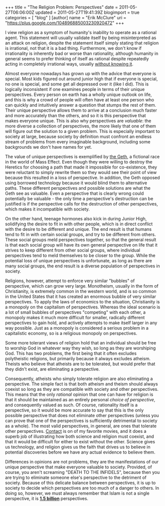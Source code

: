 +++
title = "The Religion Problem: Perspectives"
date = 2011-05-27T06:06:00Z
updated = 2011-05-27T19:41:39Z
blogimport = true 
categories = [ "blog" ]
[author]
	name = "Erik McClure"
	uri = "https://plus.google.com/104896885003230920472"
+++

I view religion as a symptom of humanity's inability to operate as a rational agent. This statement will usually validate itself by being misinterpreted as an attack on religion, despite the statement itself simply stating that religion is irrational, not that it is a bad thing. Furthermore, we don't know if irrationality is inherently bad or worse than rationality, although humanity in general seems to prefer thinking of itself as rational despite repeatedly acting in completely irrational ways, usually [without knowing it](http://www.cracked.com/article_18847_6-things-you-wont-believe-can-brainwash-you-election-day.html).

Almost everyone nowadays has grown up with the advice that everyone is special. Most kids figured out around junior high that if everyone is special, no one is special, and some get all depressed over it (like I did). This is logically inconsistent if one examines people in terms of their unique perspectives. Every person on earth has a wholly unique outlook on life, and this is why a crowd of people will often have at least one person who can quickly and intuitively answer a question that stumps the rest of them. Their unique perspective allows them to arrive at a conclusion much faster and more accurately than the others, and so it is this perspective that makes everyone unique. This is also why perspectives are *valuable*: the more diverse a collection of perspectives, the more likely that one of them will figure out the solution to a given problem. This is especially important to society at large, because society by definition must confront an endless stream of problems from every imaginable background, including some backgrounds we don't have names for yet. 

The value of unique perspectives is exemplified by [the Geth](http://www.youtube.com/watch?v=fcL7H2jSk9Q&feature=related), a fictional race in the world of Mass Effect. Even though they were willing to destroy the Heretics for choosing a path that made it impossible for co-existence, they were reluctant to simply rewrite them so they would see their point of view because this resulted in a loss of perspective. In addition, the Geth opposed using borrowed technology because it would blind them to alternative paths. These different perspectives and possible solutions are what the Geth see as valuable. Even a perspective that is clearly wrong could potentially be valuable - the only time a perspective's destruction can be justified is if the perspective calls for the destruction of other perspectives, which makes it incompatible with society.

On the other hand, teenage hormones also kick in during Junior High, solidifying the desire to fit in with other people, which is in direct conflict with the desire to be different and unique. The end result is that humans tend to fit in with certain social groups, and try to be different from others. These social groups meld perspectives together, so that the general result is that each social group will have its own general perspective on life that it strives to keep different from other social groups, where individual perspectives tend to meld themselves to be closer to the group. While the potential loss of unique perspectives is unfortunate, as long as there are many social groups, the end result is a diverse population of perspectives in society.

Religions, however, attempt to enforce very similar "bubbles" of perspective, which can grow very large. Monotheism, usually in the form of Christianity, is extremely common in the western world, and is so common in the United States that it has created an enormous bubble of very similar perspectives. To apply the laws of economics to the situation, Christianity is a monopoly on the capitalism of perspectives. Whereas the ideal scenario is a lot of small bubbles of perspectives "competing" with each other, a monopoly makes it much more difficult for smaller, radically different perspectives to gain hold, and actively attempts to make itself larger in any way possible. Just as a monopoly is considered a serious problem in a capitalistic economy, so is a religious monopoly on perspectives.

Some more tolerant views of religion hold that an individual should be free to worship God in whatever way they wish, so long as they are worshiping God. This has two problems, the first being that it often excludes polytheistic religions, but primarily because it always excludes atheism. Theists who believe that atheists are to be tolerated, but would prefer that they didn't exist, are eliminating a perspective.

Consequently, atheists who simply tolerate religion are also eliminating a perspective. The simple fact is that both atheism and theism should always coexist so long as they are compatible with society and other perspectives. This means that the only *rational* opinion that one can have for religion is that it should be maintained as an entirely personal *choice of perspective*, and consequently valued as such. Of course, rationality itself is a perspective, so it would be more accurate to say that this is the only possible perspective that does not eliminate other perspectives (unless you can prove that one of the perspectives is sufficiently detrimental to society as a whole). The most valid perspectives, in general, are ones that tolerate other perspectives. [Contact](http://en.wikipedia.org/wiki/Contact_(film)) is on of my favorite movies, and it does a superb job of illustrating how both science and religion must coexist, and that it would be difficult for either to exist without the other. Science gives us technology, and religion gives us the faith that drives us to believe in potential discoveries before we have any actual evidence to believe them.

Differences in opinions are not problems, they are the manifestations of our unique perspective that make everyone valuable to society. Provided, of course, you aren't screaming "DEATH TO THE INFIDELS", because then you are trying to eliminate someone else's perspective to the detriment of society. Because of this delicate balance between perspectives, it is up to society to decide which perspectives are too much of a danger to others. In doing so, however, we must always remember that Islam is not a single perspective, it is **[1.5 billion](http://en.wikipedia.org/wiki/Islam)** perspectives.
